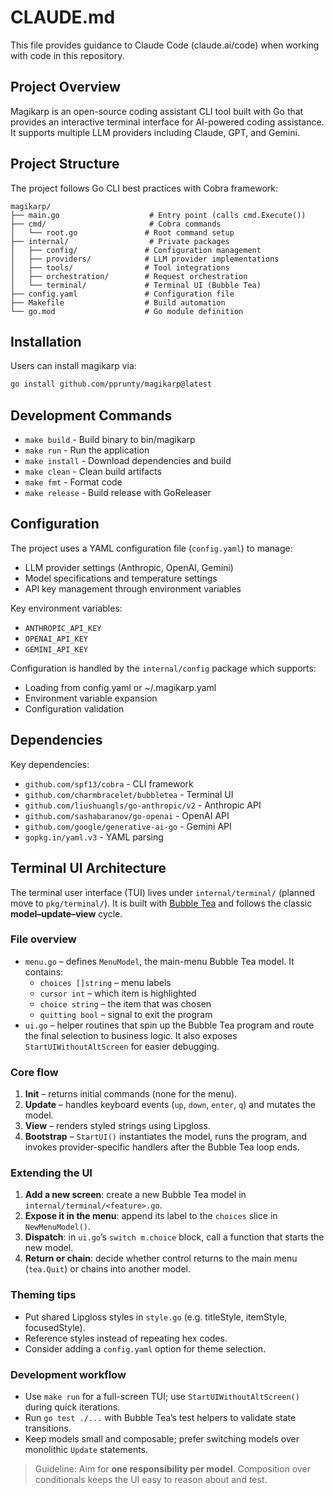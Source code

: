 # CLAUDE.md

This file provides guidance to Claude Code (claude.ai/code) when working with code in this repository.

## Project Overview

Magikarp is an open-source coding assistant CLI tool built with Go that provides an interactive terminal interface for AI-powered coding assistance. It supports multiple LLM providers including Claude, GPT, and Gemini.

## Project Structure

The project follows Go CLI best practices with Cobra framework:

```
magikarp/
├── main.go                    # Entry point (calls cmd.Execute())
├── cmd/                       # Cobra commands
│   └── root.go               # Root command setup
├── internal/                  # Private packages
│   ├── config/               # Configuration management
│   ├── providers/            # LLM provider implementations
│   ├── tools/                # Tool integrations  
│   ├── orchestration/        # Request orchestration
│   └── terminal/             # Terminal UI (Bubble Tea)
├── config.yaml               # Configuration file
├── Makefile                  # Build automation
└── go.mod                    # Go module definition
```

## Installation

Users can install magikarp via:
```bash
go install github.com/pprunty/magikarp@latest
```

## Development Commands

- `make build` - Build binary to bin/magikarp
- `make run` - Run the application
- `make install` - Download dependencies and build
- `make clean` - Clean build artifacts
- `make fmt` - Format code
- `make release` - Build release with GoReleaser

## Configuration

The project uses a YAML configuration file (`config.yaml`) to manage:
- LLM provider settings (Anthropic, OpenAI, Gemini)
- Model specifications and temperature settings
- API key management through environment variables

Key environment variables:
- `ANTHROPIC_API_KEY`
- `OPENAI_API_KEY` 
- `GEMINI_API_KEY`

Configuration is handled by the `internal/config` package which supports:
- Loading from config.yaml or ~/.magikarp.yaml
- Environment variable expansion
- Configuration validation

## Dependencies

Key dependencies:
- `github.com/spf13/cobra` - CLI framework
- `github.com/charmbracelet/bubbletea` - Terminal UI
- `github.com/liushuangls/go-anthropic/v2` - Anthropic API
- `github.com/sashabaranov/go-openai` - OpenAI API
- `github.com/google/generative-ai-go` - Gemini API
- `gopkg.in/yaml.v3` - YAML parsing

## Terminal UI Architecture

The terminal user interface (TUI) lives under `internal/terminal/` (planned move to `pkg/terminal/`). It is built with [Bubble Tea](https://github.com/charmbracelet/bubbletea) and follows the classic **model–update–view** cycle.

### File overview
- `menu.go` – defines `MenuModel`, the main-menu Bubble Tea model. It contains:
  - `choices []string` – menu labels
  - `cursor int` – which item is highlighted
  - `choice string` – the item that was chosen
  - `quitting bool` – signal to exit the program
- `ui.go` – helper routines that spin up the Bubble Tea program and route the final selection to business logic. It also exposes `StartUIWithoutAltScreen` for easier debugging.

### Core flow
1. **Init** – returns initial commands (none for the menu).
2. **Update** – handles keyboard events (`up`, `down`, `enter`, `q`) and mutates the model.
3. **View** – renders styled strings using Lipgloss.
4. **Bootstrap** – `StartUI()` instantiates the model, runs the program, and invokes provider-specific handlers after the Bubble Tea loop ends.

### Extending the UI
1. **Add a new screen**: create a new Bubble Tea model in `internal/terminal/<feature>.go`.
2. **Expose it in the menu**: append its label to the `choices` slice in `NewMenuModel()`.
3. **Dispatch**: in `ui.go`’s `switch m.choice` block, call a function that starts the new model.
4. **Return or chain**: decide whether control returns to the main menu (`tea.Quit`) or chains into another model.

### Theming tips
- Put shared Lipgloss styles in `style.go` (e.g. titleStyle, itemStyle, focusedStyle).
- Reference styles instead of repeating hex codes.
- Consider adding a `config.yaml` option for theme selection.

### Development workflow
- Use `make run` for a full-screen TUI; use `StartUIWithoutAltScreen()` during quick iterations.
- Run `go test ./...` with Bubble Tea’s test helpers to validate state transitions.
- Keep models small and composable; prefer switching models over monolithic `Update` statements.

> Guideline: Aim for **one responsibility per model**. Composition over conditionals keeps the UI easy to reason about and test.